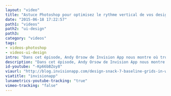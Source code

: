 ```yaml
---
layout: "video"
title: "Astuce Photoshop pour optimisez le rythme vertical de vos designs"
date: "2015-06-18 17:22:57"
path1: "videos"
path2: "ui-design"
path3:
category: "videos"
tags:
- videos-photoshop
- videos-ui-design
intro: "Dans cet épisode, Andy Orsow de Invision App nous montre où trouver et comment utiliser les grilles de références pour les lignes de bases dans Photoshop CC. Une astuce qui vous permettra de développer une continuité dans tous vos éléments UI via un rythme vertical harmonieux."
description: "Dans cet épisode, Andy Orsow de Invision App nous montre où trouver et comment utiliser les grilles de références pour les lignes de bases dans Photoshop CC."
id-youtube: "-Kp66bBZoy8"
viaurl: "http://blog.invisionapp.com/design-snack-7-baseline-grids-in-web-ui-design/"
viatitle: "invisionapp"
lunametrics-youtube-tracking: "true"
vimeo-tracking: "false"
---
```

